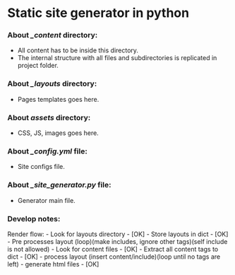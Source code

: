 # Static site generator in python

### About *_content* directory:
- All content has to be inside this directory. 
- The internal structure with all files and subdirectories is replicated in project folder.

### About *_layouts* directory:
- Pages templates goes here.

### About *assets* directory:
- CSS, JS, images goes here.

### About *_config.yml* file:
- Site configs file.

### About *_site_generator.py* file:
- Generator main file.


### Develop notes:
Render flow: 
    - Look for layouts directory - [OK]
    - Store layouts in dict - [OK]
    - Pre processes layout (loop)(make includes, ignore other tags)(self include is not allowed)
    - Look for content files - [OK]
    - Extract all content tags to dict - [OK]
    - process layout (insert content/include)(loop until no tags are left)
    - generate html files - [OK]